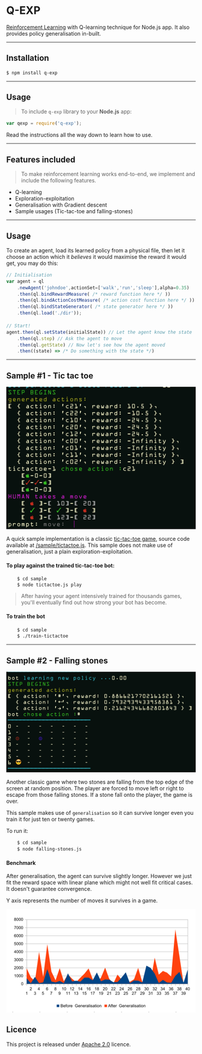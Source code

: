 # Q-EXP

[Reinforcement Learning](http://www.cs.indiana.edu/~gasser/Salsa/rl.html) 
with Q-learning technique for Node.js app. 
It also provides policy generalisation in-built.

---

## Installation

```bash
$ npm install q-exp
```

---

## Usage

>To include `q-exp` library to your **Node.js** app:

```javascript
var qexp = require('q-exp');
```

Read the instructions all the way down to learn how to use.

---

## Features included

>To make reinforcement learning works end-to-end, 
we implement and include the following features.

- Q-learning
- Exploration-exploitation
- Generalisation with Gradient descent
- Sample usages (Tic-tac-toe and falling-stones)

---

## Usage

To create an agent, load its learned policy from a physical file, 
then let it choose an action which it *believes* it would 
maximise the reward it would get, you may do this:

```javascript
// Initialisation
var agent = ql
	.newAgent('johndoe',actionSet=['walk','run','sleep'],alpha=0.35)
	.then(ql.bindRewardMeasure( /* reward function here */ ))
	.then(ql.bindActionCostMeasure( /* action cost function here */ ))
	.then(ql.bindStateGenerator( /* state generator here */ ))
	.then(ql.load('./dir')); 

// Start!
agent.then(ql.setState(initialState)) // Let the agent know the state
	.then(ql.step) // Ask the agent to move
	.then(ql.getState) // Now let's see how the agent moved
	.then((state) => /* Do something with the state */)

```

---

## Sample #1 - Tic tac toe

![Tictactoe](/media/ss-tictactoe.png)

A quick sample implementation is a classic [tic-tac-toe game](https://en.wikipedia.org/wiki/Tic-tac-toe), source code available at 
[/sample/tictactoe.js](https://github.com/starcolon/q-exp/blob/master/sample/tictactoe.js). This sample does not make use of generalisation, 
just a plain exploration-exploitation.

#### To play against the trained tic-tac-toe bot:

```
	$ cd sample
	$ node tictactoe.js play
```

>After having your agent intensively trained for thousands games, 
you'll eventually find out how strong your bot has become.


#### To train the bot

```bash
	$ cd sample
	$ ./train-tictactoe
```

---

## Sample #2 - Falling stones

![Falling stones](/media/ss-falling-stones.png)

Another classic game where two stones are falling from the 
top edge of the screen at random position. The player are forced 
to move left or right to escape from those falling stones. 
If a stone fall onto the player, the game is over.

This sample makes use of `generalisation` so it can 
survive longer even you train it for just ten or twenty games.

To run it:

```bash
	$ cd sample
	$ node falling-stones.js
```

#### Benchmark 

After generalisation, the agent can survive slightly longer. 
However we just fit the reward space with linear plane 
which might not well fit critical cases. It doesn't 
guarantee convergence.

Y axis represents the number of moves it survives in a game.

![Benchmark](/media/falling-stones-benchmark.png)


## Licence

This project is released under [Apache 2.0](http://www.apache.org/licenses/LICENSE-2.0) licence.